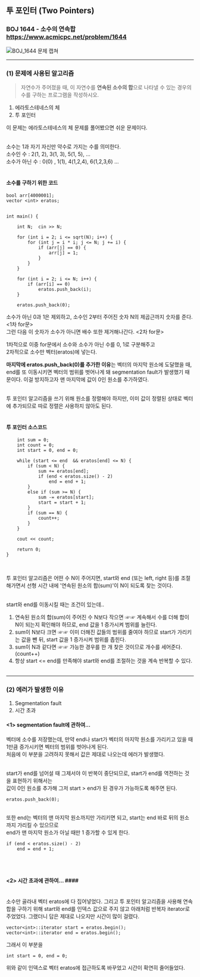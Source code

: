 ## 투 포인터 (Two Pointers)
### BOJ 1644 - 소수의 연속합  <https://www.acmicpc.net/problem/1644>  
  
  
  ![BOJ_1644 문제 캡쳐](https://user-images.githubusercontent.com/83392219/136643382-8e27b480-8df5-4179-8893-7f896195923f.JPG)
  
  
<hr/>  
  
### (1) 문제에 사용된 알고리즘 ###
> 자연수가 주어졌을 때, 이 자연수를 **연속된 소수의 합**으로 나타낼 수 있는 경우의 수를 구하는 프로그램을 작성하시오.  

1. 에라토스테네스의 체
2. 투 포인터

이 문제는 에라토스테네스의 체 문제를 풀어봤으면 쉬운 문제이다.<br><br> 

소수는 1과 자기 자신만 약수로 가지는 수를 의미한다.  
소수인 수 : 2(1, 2), 3(1, 3), 5(1, 5), ...  
소수가 아닌 수 : 0(0) , 1(1), 4(1,2,4), 6(1,2,3,6) ...<br><br>


#### 소수를 구하기 위한 코드 ####  
```
bool arr[4000001];
vector <int> eratos;


int main() {

	int N;	cin >> N;

	for (int i = 2; i <= sqrt(N); i++) {
		for (int j = i * i; j <= N; j += i) {
			if (arr[j] == 0) {
				arr[j] = 1;
			}
		}
	}

	for (int i = 2; i <= N; i++) {
		if (arr[i] == 0)
			eratos.push_back(i);
	}

	eratos.push_back(0);

```

소수가 아닌 0과 1은 제외하고, 소수인 2부터 주어진 숫자 N의 제곱근까지 숫자를 준다. <1차 for문>  
그런 다음 이 숫자가 소수가 아니면 배수 또한 제거해나간다. <2차 for문> <br>

1차적으로 이중 for문에서 소수와 소수가 아닌 수를 0, 1로 구분해주고  
2차적으로 소수만 벡터(eratos)에 넣는다.    

**마지막에 eratos.push_back(0)를 추가한 이유**는 벡터의 마지막 원소에 도달했을 때, end를 또 이동시키면 벡터의 범위를 벗어나게 돼 segmentation fault가 발생했기 때문이다. 이걸 방지하고자 맨 마지막에 값이 0인 원소를 추가하였다. <br> <br>

투 포인터 알고리즘을 쓰기 위해 원소를 정렬해야 하지만, 이미 값이 정렬된 상태로 벡터에 추가되므로 따로 정렬은 사용하지 않아도 된다. <br><br>


#### 투 포인터 소스코드 ####   
```
	int sum = 0;
	int count = 0;
	int start = 0, end = 0;

	while (start <= end  && eratos[end] <= N) {	
		if (sum < N) {
			sum += eratos[end];
			if (end < eratos.size() - 2)
				end = end + 1;
		}
		else if (sum >= N) {
			sum -= eratos[start];
			start = start + 1;
		}
		if (sum == N) {
			count++;
		}
	}
	
	cout << count;

	return 0;
}
```  
<br>

투 포인터 알고리즘은 어떤 수 N이 주어지면,
start와 end (또는 left, right 등)를 조절해가면서 선형 시간 내에 '연속된 원소의 합(sum)'이 N이 되도록 찾는 것이다. <br><br>

start와 end를 이동시킬 때는 조건이 있는데..  
1. 연속된 원소의 합(sum)이 주어진 수 N보다 작으면  ☞☞ 계속해서 수를 더해 합이 N이 되는지 확인해야 하므로,  end 값을 1 증가시켜 범위를 늘린다.
2. sum이 N보다 크면  ☞☞ 이미 더해진 값들의 범위를 줄여야 하므로 start가 가리키는 값을 뺀 뒤, start 값을 1 증가시켜 범위를 좁힌다.
3. sum이 N과 같다면  ☞☞ 가능한 경우를 한 개 찾은 것이므로 개수를 세어준다. (count++)
4. 항상 start <= end를 만족해야 start와 end를 조절하는 것을 계속 반복할 수 있다. <br><br>

<hr/>

### (2) 에러가 발생한 이유 ###
1. Segmentation fault
2. 시간 초과

#### <1> segmentation fault에 관하여... ####

벡터에 소수를 저장했는데, 만약 end나 start가 벡터의 마지막 원소를 가리키고 있을 때 1만큼 증가시키면 벡터의 범위를 벗어나게 된다. <br>
처음에 이 부분을 고려하지 못해서 값은 제대로 나오는데 에러가 발생했다. <br><br>

start가 end를 넘어설 때 그제서야 이 반복이 중단되므로, start가 end를 역전하는 것을 표현하기 위해서는 <br>
값이 0인 원소를 추가해 그저 start > end가 된 경우가 가능하도록 해주면 된다.

```
eratos.push_back(0);
```
<br>
또한 end는 벡터의 맨 마지막 원소까지만 가리키면 되고, start는 end 바로 뒤의 원소까지 가리킬 수 있으므로 <br>
end가 맨 마지막 원소가 아닐 때만 1 증가할 수 있게 한다.

```
if (end < eratos.size() - 2)
	end = end + 1;
```
<br><br>

#### <2> 시간 초과에 관하여... #### <br><br>

소수만 골라내 벡터 eratos에 다 집어넣었다. 그리고 투 포인터 알고리즘을 사용해 연속합을 구하기 위해
start와 end를 인덱스 값으로 주지 않고 아래처럼 반복자 iterator로 주었었다. 그랬더니 답은 제대로 나오지만 시간이 많이 걸렸다.

```
vector<int>::iterator start = eratos.begin();
vector<int>::iterator end = eratos.begin();
```   

그래서 이 부분을 

```
int start = 0, end = 0;
```
위와 같이 인덱스로 벡터 eratos에 접근하도록 바꾸었고 시간이 확연히 줄어들었다.


